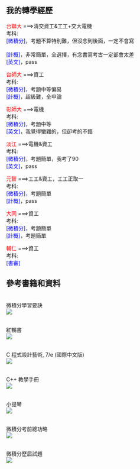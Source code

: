 ## 我的轉學經歷

<span style="color:red;">台聯大</span>
===>清交資工&工工+交大電機
    <br>考科:
    <br><span style="color:blue;">[微積分]</span>，考題不算特別難，但沒念到後面，一定不會寫                  
    <br><span style="color:blue;">[計概]</span>，非常簡單，全選擇，有念書寫考古一定部會太差
    <br><span style="color:blue;">[英文]</span>，pass


<span style="color:red;">台師大</span>
===>資工
    <br>考科:
    <br><span style="color:blue;">[微積分]</span>，考題中等偏易
    <br><span style="color:blue;">[計概]</span>，超級難，全申論


<span style="color:red;">彰師大</span>
===>電機
    <br>考科:
    <br><span style="color:blue;">[微積分]</span>，考題中等
    <br><span style="color:blue;">[英文]</span>，我覺得蠻難的，但卻考的不錯


<span style="color:red;">淡江</span>
===>電機&資工
    <br>考科:
    <br><span style="color:blue;">[微積分]</span>，考題簡單，我考了90
    <br><span style="color:blue;">[英文]</span>，pass

    
<span style="color:red;">元智</span>
===>工工&資工，工工正取一
    <br>考科:
    <br><span style="color:blue;">[微積分]</span>，考題簡單
    <br><span style="color:blue;">[計概]</span>，pass

<span style="color:red;">大同</span>
===>資工
    <br>考科:
    <br><span style="color:blue;">[微積分]</span>，考題簡單
    <br><span style="color:blue;">[計概]</span>，考題簡單

<span style="color:red;">輔仁</span>
===>資工
    <br>考科:
    <br><span style="color:blue;">[書審]</span>

## 參考書籍和資料

<br>微積分學習要訣
<br><img src="https://cf.shopee.tw/file/c3bb05e3ddf78b0c3d1ae77ec4e5c400">

<br>紅鶴書
<br><img src="https://cf-assets2.tenlong.com.tw/products/images/000/119/544/original/41l-8ANsfoL.jpg?1526571723">

<br>C 程式設計藝術, 7/e (國際中文版)
<br><img src="https://cf-assets1.tenlong.com.tw/images/78249/original/06146017.jpg">

<br>C++ 教學手冊
<br><img src="https://im1.book.com.tw/image/getImage?i=https://www.books.com.tw/img/001/047/83/0010478314.jpg&v=4c5fd923&w=250&h=250">

<br>小提琴
<br><img src="https://imgur.dcard.tw/5uJ9HqAh.jpg">

<br>微積分考前總功略
<br><img src="https://im2.book.com.tw/image/getImage?i=https://www.books.com.tw/img/001/067/99/0010679944.jpg&w=200">

<br>微積分歷屆試題
<br><img src="https://im2.book.com.tw/image/getImage?i=https://www.books.com.tw/img/001/065/55/0010655533.jpg&v=5e3947bd&w=250&h=250">




